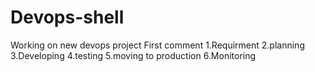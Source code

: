 # Devops-shell
Working on new devops project
First comment
1.Requirment
2.planning
3.Developing
4.testing
5.moving to production
6.Monitoring

